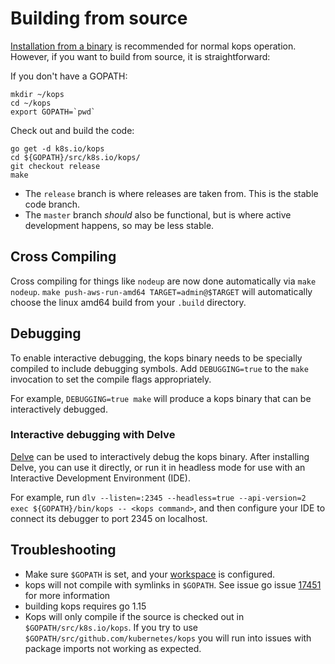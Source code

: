 # Building from source

[Installation from a binary](../install.md) is recommended for normal kops operation.  However, if you want
to build from source, it is straightforward:

If you don't have a GOPATH:

```
mkdir ~/kops
cd ~/kops
export GOPATH=`pwd`
```

Check out and build the code:

```
go get -d k8s.io/kops
cd ${GOPATH}/src/k8s.io/kops/
git checkout release
make
```

* The `release` branch is where releases are taken from.  This is the stable code branch.
* The `master` branch  _should_ also be functional, but is where active development happens, so may be less stable.

## Cross Compiling

Cross compiling for things like `nodeup` are now done automatically via `make nodeup`. `make push-aws-run-amd64 TARGET=admin@$TARGET` will automatically choose the linux amd64 build from your `.build` directory.

## Debugging

To enable interactive debugging, the kops binary needs to be specially compiled to include debugging symbols.
Add `DEBUGGING=true` to the `make` invocation to set the compile flags appropriately.

For example, `DEBUGGING=true make` will produce a kops binary that can be interactively debugged.

### Interactive debugging with Delve

[Delve](https://github.com/derekparker/delve) can be used to interactively debug the kops binary.
After installing Delve, you can use it directly, or run it in headless mode for use with an
Interactive Development Environment (IDE).

For example, run `dlv --listen=:2345 --headless=true --api-version=2 exec ${GOPATH}/bin/kops -- <kops command>`,
and then configure your IDE to connect its debugger to port 2345 on localhost.

## Troubleshooting

 - Make sure `$GOPATH` is set, and your [workspace](https://golang.org/doc/code.html#Workspaces) is configured.
 - kops will not compile with symlinks in `$GOPATH`. See issue go issue [17451](https://github.com/golang/go/issues/17451) for more information
 - building kops requires go 1.15
 - Kops will only compile if the source is checked out in `$GOPATH/src/k8s.io/kops`. If you try to use `$GOPATH/src/github.com/kubernetes/kops` you will run into issues with package imports not working as expected.

